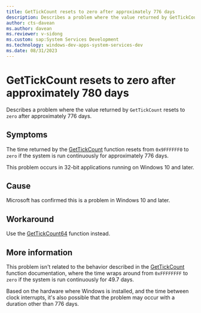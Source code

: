 ```yaml
---
title: GetTickCount resets to zero after approximately 776 days
description: Describes a problem where the value returned by GetTickCount resets to zero after approximately 776 days.
author: cts-davean
ms.author: davean
ms.reviewer: v-sidong
ms.custom: sap:System Services Development
ms.technology: windows-dev-apps-system-services-dev
ms.date: 08/31/2023
---
```


# GetTickCount resets to zero after approximately 780 days

Describes a problem where the value returned by `GetTickCount` resets to `zero` after approximately 776 days.

## Symptoms

The time returned by the [GetTickCount](/windows/win32/api/sysinfoapi/nf-sysinfoapi-gettickcount) function resets from `0x9FFFFFF0` to `zero` if the system is run continuously for approximately 776 days.

This problem occurs in 32-bit applications running on Windows 10 and later.

## Cause

Microsoft has confirmed this is a problem in Windows 10 and later.

## Workaround

Use the [GetTickCount64](/windows/win32/api/sysinfoapi/nf-sysinfoapi-gettickcount64) function instead.

## More information

This problem isn't related to the behavior described in the [GetTickCount](/windows/win32/api/sysinfoapi/nf-sysinfoapi-gettickcount) function documentation, where the time wraps around from `0xFFFFFFFF` to `zero` if the system is run continuously for 49.7 days.

Based on the hardware where Windows is installed, and the time between clock interrupts, it's also possible that the problem may occur with a duration other than 776 days.
